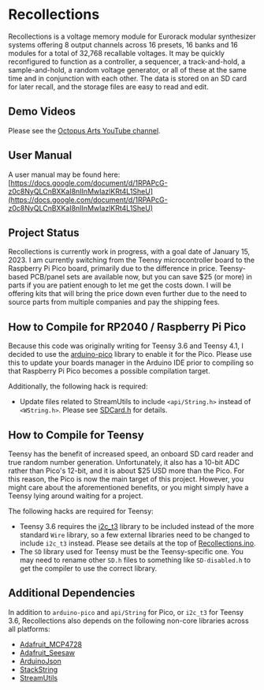 Recollections
=============

Recollections is a voltage memory module for Eurorack modular synthesizer systems offering 8 output
channels across 16 presets, 16 banks and 16 modules for a total of 32,768 recallable voltages. It
may be quickly reconfigured to function as a controller, a sequencer, a track-and-hold, a
sample-and-hold, a random voltage generator, or all of these at the same time and in conjunction
with each other. The data is stored on an SD card for later recall, and the storage files are easy
to read and edit.

Demo Videos
-----------
Please see the [Octopus Arts YouTube channel](https://www.youtube.com/@octopus-arts).

User Manual
-----------
A user manual may be found here: [https://docs.google.com/document/d/1RPAPcG-z0c8NyQLCnBXKaI8nIInMwIazlKRt4L1SheU](https://docs.google.com/document/d/1RPAPcG-z0c8NyQLCnBXKaI8nIInMwIazlKRt4L1SheU)

Project Status
--------------
Recollections is currently work in progress, with a goal date of January 15, 2023. I am currently
switching from the Teensy microcontroller board to the Raspberry Pi Pico board, primarily due to the
difference in price. Teensy-based PCB/panel sets are available now, but you can save $25 (or more)
in parts if you are patient enough to let me get the costs down. I will be offering kits that will
bring the price down even further due to the need to source parts from multiple companies and pay
the shipping fees.

How to Compile for RP2040 / Raspberry Pi Pico
---------------------------------------------
Because this code was originally writing for Teensy 3.6 and Teensy 4.1, I decided to use the
[arduino-pico](https://github.com/earlephilhower/arduino-pico) library to enable it for the Pico.
Please use this to update your boards manager in the Arduino IDE prior to compiling so that
Raspberry Pi Pico becomes a possible compilation target.

Additionally, the following hack is required:
* Update files related to StreamUtils to include `<api/String.h>` instead of `<WString.h>`. Please
see [SDCard.h](https://github.com/octopus-arts/Recollections/blob/main/SDCard.h) for details.

How to Compile for Teensy
-------------------------
Teensy has the benefit of increased speed, an onboard SD card reader and true random number
generation. Unfortunately, it also has a 10-bit ADC rather than Pico's 12-bit, and it is about $25
USD more than the Pico. For this reason, the Pico is now the main target of this project. However,
you might care about the aforementioned benefits, or you might simply have a Teensy lying around
waiting for a project.

The following hacks are required for Teensy:
* Teensy 3.6 requires the [i2c_t3]() library to be included instead of the more standard `Wire`
library, so a few external libraries need to be changed to include `i2c_t3` instead. Please see
details at the top of [Recollections.ino](https://github.com/octopus-arts/Recollections/blob/main/Recollections.ino).
* The `SD` library used for Teensy must be the Teensy-specific one. You may need to rename other
`SD.h` files to something like `SD-disabled.h` to get the compiler to use the correct library.

Additional Dependencies
-----------------------
In addition to `arduino-pico` and `api/String` for Pico, or `i2c_t3` for Teensy 3.6, Recollections
also depends on the following non-core libraries across all platforms:
* [Adafruit_MCP4728](https://github.com/adafruit/Adafruit_MCP4728)
* [Adafruit_Seesaw](https://github.com/adafruit/seesaw)
* [ArduinoJson](https://arduinojson.org/)
* [StackString](https://gitlab.com/arduino-libraries/stackstring)
* [StreamUtils](https://github.com/bblanchon/ArduinoStreamUtils)